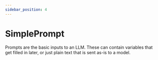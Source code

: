 ```yaml
---
sidebar_position: 4
---
```


# SimplePrompt

Prompts are the basic inputs to an LLM. These can contain variables that get filled in later, or just plain text that is sent as-is to a model.
